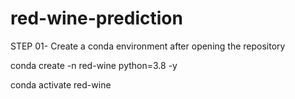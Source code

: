 # red-wine-prediction

STEP 01- Create a conda environment after opening the repository

conda create -n red-wine python=3.8 -y

conda activate red-wine